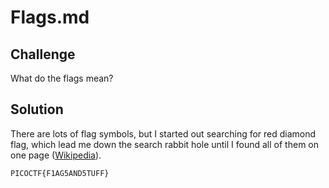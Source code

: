 # Flags.md

## Challenge
What do the flags mean?

## Solution
There are lots of flag symbols, but I started out searching for red diamond flag, which lead me down the search rabbit hole until I found all of them on one page ([Wikipedia](https://en.wikipedia.org/wiki/International_maritime_signal_flags)).

`PICOCTF{F1AG5AND5TUFF}`